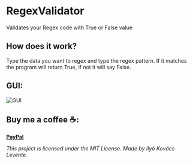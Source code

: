 # RegexValidator
Validates your Regex code with True or False value

## How does it work?
Type the data you want to regex and type the regex pattern. If it matches the program will return True, if not it will say False.

## GUI:
![GUI](https://raw.githubusercontent.com/iklevente/RegexValidator/master/Images/GUI.PNG)

 ## Buy me a coffee ☕:
**[PayPal](https://www.paypal.me/iklevi)**


*This project is licensed under the MIT License. Made by Ilyó Kovács Levente.*

